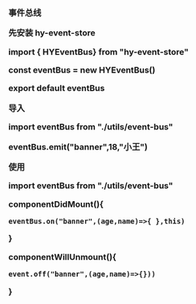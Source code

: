 <h3>事件总线

先安装 hy-event-store

import { HYEventBus} from "hy-event-store"

const eventBus = new HYEventBus()

export default eventBus


导入

import eventBus  from "./utils/event-bus"

eventBus.emit("banner",18,"小王")

使用

import eventBus  from "./utils/event-bus"

componentDidMount(){

    eventBus.on("banner",(age,name)=>{ },this)

}

componentWillUnmount(){

    event.off("banner",(age,name)=>{}))

}
